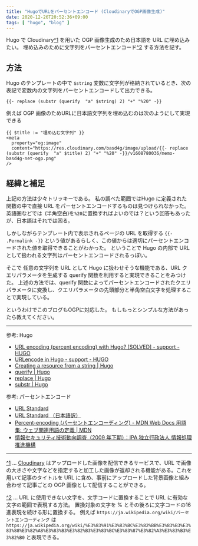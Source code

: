```yaml
---
title: "HugoでURLをパーセントエンコード (CloudinaryでOGP画像生成)"
date: 2020-12-26T20:52:36+09:00
tags: [ "hugo", "blog" ]
---
```


Hugo で Cloudinary<a id="annotation-1-from" href="#annotation-1" >^1</a> を用いた OGP 画像生成のため日本語を URL に埋め込みたい。
埋め込みのために文字列をパーセントエンコード<a id="annotation-2-from" href="#annotation-2" >^2</a> する方法を記す。

## 方法

Hugo のテンプレートの中で `$string` 変数に文字列が格納されているとき、次の表記で変数内の文字列をパーセントエンコードして出力できる。

```
{{- replace (substr (querify  "a" $string) 2) "+" "%20" -}}
```

例えば OGP 画像のためURLに日本語文字列を埋め込むのは次のようにして実現できる

```
{{ $title := "埋め込む文字列" }}
<meta
  property="og:image"
  content="https://res.cloudinary.com/basd4g/image/upload/{{- replace (substr (querify  "a" $title) 2) "+" "%20" -}}/v1608780036/memo-basd4g-net-ogp.png"
/>
```

## 経緯と補足

上記の方法は少々トリッキーである。
私の調べた範囲ではHugo に定義された関数の中で直接 URL をパーセントエンコードするものは見つけられなかった。
英語圏などでは` `(半角空白)を`%20`に置換すればよいのでは？という回答もあったが、日本語はそれでは困る。

しかしながらテンプレート内で表示されるページの URL を取得する `{{- .Permalink -}}` という値があるらしく、この値からは適切にパーセントエンコードされた値を取得できることがわかった。
ということで Hugo の内部で URL として扱われる文字列はパーセントエンコードされるっぽい。

そこで 任意の文字列を URL として Hugo に扱わせそうな機能である、URL クエリパラメータを生成する querify 関数を利用すると実現できることをみつけた。
上述の方法では、querify 関数によってパーセントエンコードされたクエリパラメータに変換し、クエリパラメータの先頭部分と半角空白文字を処理することで実現している。

というわけでこのブログもOGPに対応した。
もしもっとシンプルな方法があったら教えてください。

---

参考: Hugo

- [URL encoding (percent encoding) with Hugo? [SOLVED] - support - HUGO](https://discourse.gohugo.io/t/url-encoding-percent-encoding-with-hugo-solved/16546/3)
- [URLencode in Hugo - support - HUGO](https://discourse.gohugo.io/t/urlencode-in-hugo/24215/5)
- [Creating a resource from a string | Hugo](https://gohugo.io/hugo-pipes/resource-from-string/)
- [querify | Hugo](https://gohugo.io/functions/querify/)
- [replace | Hugo](https://gohugo.io/functions/replace/)
- [substr | Hugo](https://gohugo.io/functions/substr/)

参考: パーセントエンコード

- [URL Standard](https://url.spec.whatwg.org/)
- [URL Standard （日本語訳）](https://triple-underscore.github.io/URL-ja.html)
- [Percent-encoding (パーセントエンコーディング) - MDN Web Docs 用語集: ウェブ関連用語の定義 | MDN](https://developer.mozilla.org/ja/docs/Glossary/percent-encoding)
- [情報セキュリティ技術動向調査（2009 年下期）：IPA 独立行政法人 情報処理推進機構](https://www.ipa.go.jp/security/fy21/reports/tech1-tg/b_09.html)


---

<a id="annotation-1" href="#annotation-1-from" >^1</a>  ...
[Cloudinary](https://cloudinary.com) はアップロードした画像を配信できるサービスで、URL で画像の大きさや文字などを指定すると加工した画像が返却される機能がある。これを用いて記事のタイトルを URL に含め、事前にアップロードした背景画像と組み合わせて記事ごとの OGP 画像として配信することができる。

<a id="annotation-2" href="#annotation-2-from" >^2</a>  ... 
URL に使用できない文字を、文字コードに置換することで URL に有効な文字の範囲で表現する方法。
置換対象の文字を % とその後ろに文字コードの16進表現を続ける形に置換する。
例えば `https://ja.wikipedia.org/wiki/パーセントエンコーディング` は `https://ja.wikipedia.org/wiki/%E3%83%91%E3%83%BC%E3%82%BB%E3%83%B3%E3%83%88%E3%82%A8%E3%83%B3%E3%82%B3%E3%83%BC%E3%83%87%E3%82%A3%E3%83%B3%E3%82%B0` と表現できる。


